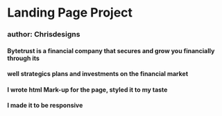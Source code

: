 # Landing Page Project

### author: Chrisdesigns

#### Bytetrust is a financial company that secures and grow you financially through its

#### well strategics plans and investments on the financial market

#### I wrote html Mark-up for the page, styled it to my taste

#### I made it to be responsive
